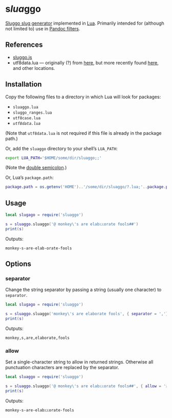 # s*lua*ggo

[Sluggo slug generator][sluggo] implemented in [Lua]. Primarily intended for (although
not limited to) use in [Pandoc filters][pandoc].


## References

 * [sluggo.js][sluggo]
 * utf8data.lua — originally (?) from [here][wowace], but more recently found
   [here][lualabs], and other locations.

[sluggo]: https://github.com/apostrophecms/sluggo
[lua]: https://en.wikipedia.org/wiki/Lua_%28programming_language%29
[pandoc]: https://pandoc.org/lua-filters.html
[wowace]: https://web.archive.org/web/20161030200131/http://www.wowace.com/addons/utf8/
[lualabs]: https://github.com/irr/lua-labs/tree/master/utf-8
[pkgpath]: http://www.lua.org/manual/5.3/manual.html#pdf-package.path


## Installation

Copy the following files to a directory in which Lua will look for packages:

 * `sluaggo.lua`
 * `sluggo_ranges.lua`
 * `utf8case.lua`
 * *`utf8data.lua`*

(Note that `utf8data.lua` is not required if this file is already in the package path.)

Or, add the `sluaggo` directory to your shell’s `LUA_PATH`:

```bash
export LUA_PATH='$HOME/some/dir/sluaggo;;'
```

(Note the [double semicolon][pkgpath].)

Or, Lua’s `package.path`:

```lua
package.path = os.getenv('HOME')..'/some/dir/sluaggo/?.lua;'..package.path
```


## Usage

```lua
local slugago = require('sluaggo')

s = sluaggo.sluaggo('@ monkey\'s are elab؉؉orate fools##')
print(s)
```

Outputs:

```
monkey-s-are-elab-orate-fools
```

## Options

### separator

Change the string separator by passing a string (usually one character) to `separator`.

```lua
local slugago = require('sluaggo')

s = sluaggo.sluaggo('monkey\'s are elaborate fools', { separator = ','})
print(s)
```

Outputs:

```
monkey,s,are,elaborate,fools
```

### allow

Set a single-character string to allow in returned strings. Otherwise all
punctuation characters are replaced by the separator.

```lua
local sluaggo = require('sluaggo')

s = sluaggo.sluaggo('@ monkey\'s are elab؉؉orate fools##', { allow = '؉'})
print(s)
```

Outputs:

```
monkey-s-are-elab؉؉orate-fools
```
